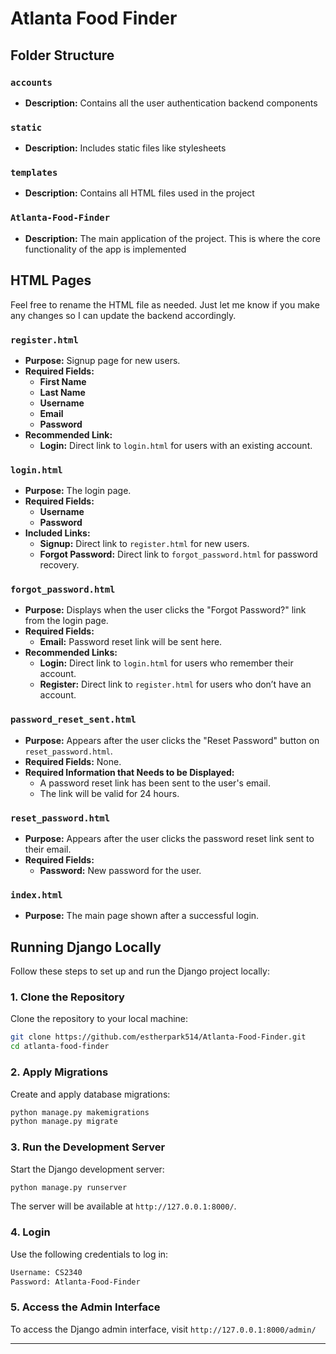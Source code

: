 # Atlanta Food Finder

## Folder Structure

### `accounts`
- **Description:** Contains all the user authentication backend components

### `static`
- **Description:** Includes static files like stylesheets

### `templates`
- **Description:** Contains all HTML files used in the project

### `Atlanta-Food-Finder`
- **Description:** The main application of the project. This is where the core functionality of the app is implemented

## HTML Pages

Feel free to rename the HTML file as needed. Just let me know if you make any changes so I can update the backend accordingly.

### `register.html`
- **Purpose:** Signup page for new users.
- **Required Fields:**
  - **First Name** 
  - **Last Name**
  - **Username** 
  - **Email** 
  - **Password** 
- **Recommended Link:**
  - **Login:** Direct link to `login.html` for users with an existing account.

### `login.html`
- **Purpose:** The login page.
- **Required Fields:**
  - **Username** 
  - **Password** 
- **Included Links:**
  - **Signup:** Direct link to `register.html` for new users.
  - **Forgot Password:** Direct link to `forgot_password.html` for password recovery.

### `forgot_password.html`
- **Purpose:** Displays when the user clicks the "Forgot Password?" link from the login page.
- **Required Fields:** 
  - **Email:** Password reset link will be sent here.
- **Recommended Links:**
  - **Login:** Direct link to `login.html` for users who remember their account.
  - **Register:** Direct link to `register.html` for users who don’t have an account.

### `password_reset_sent.html`
- **Purpose:** Appears after the user clicks the "Reset Password" button on `reset_password.html`.
- **Required Fields:** None.
- **Required Information that Needs to be Displayed:**
  - A password reset link has been sent to the user's email.
  - The link will be valid for 24 hours.

### `reset_password.html`
- **Purpose:** Appears after the user clicks the password reset link sent to their email.
- **Required Fields:**
  - **Password:** New password for the user.

### `index.html`
- **Purpose:** The main page shown after a successful login.

## Running Django Locally

Follow these steps to set up and run the Django project locally:

### 1. Clone the Repository

Clone the repository to your local machine:

```bash
git clone https://github.com/estherpark514/Atlanta-Food-Finder.git
cd atlanta-food-finder
```

### 2. Apply Migrations

Create and apply database migrations:

```bash
python manage.py makemigrations
python manage.py migrate
```

### 3. Run the Development Server

Start the Django development server:

```bash
python manage.py runserver
```

The server will be available at `http://127.0.0.1:8000/`.

### 4. Login

Use the following credentials to log in:

```bash
Username: CS2340
Password: Atlanta-Food-Finder
```

### 5. Access the Admin Interface

To access the Django admin interface, visit `http://127.0.0.1:8000/admin/`

---
